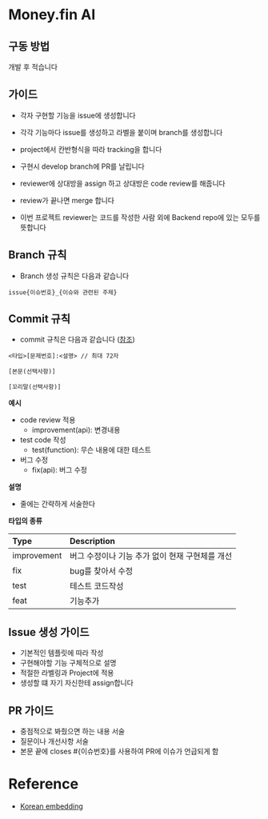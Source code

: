 # Money.fin AI
## 구동 방법
개발 후 적습니다

## 가이드
- 각자 구현할 기능을 issue에 생성합니다

- 각각 기능마다 issue를 생성하고 라벨을 붙이며 branch를 생성합니다

- project에서 칸반형식을 따라 tracking을 합니다

- 구현시 develop branch에 PR를 날립니다

- reviewer에 상대방을 assign 하고 상대방은 code review를 해줍니다

- review가 끝나면 merge 합니다

- 이번 프로젝트 reviewer는 코드를 작성한 사람 외에 Backend repo에 있는 모두를 뜻합니다

## Branch 규칙
- Branch 생성 규칙은 다음과 같습니다
```
issue{이슈번호}_{이슈와 관련된 주제}
```

## Commit 규칙

- commit 규칙은 다음과 같습니다 ([참조](https://www.conventionalcommits.org/ko/v1.0.0-beta.4/))
```
<타입>[문제번호]:<설명> // 최대 72자

[본문(선택사항)]

[꼬리말(선택사항)]
```

**예시**
- code review 적용
    - improvement(api): 변경내용
-  test code 작성
    - test(function): 무슨 내용에 대한 테스트
- 버그 수정
    - fix(api): 버그 수정

**설명**
- 줄에는 간략하게 서술한다

**타입의 종류**

| Type  | Description 
|:--------|:--------|
| improvement | 버그 수정이나 기능 추가 없이 현재 구현체를 개선 |
| fix |  bug를 찾아서 수정| 
| test | 테스트 코드작성 |
| feat | 기능추가|

## Issue 생성 가이드
- 기본적인 템플릿에 따라 작성
- 구현해야할 기능 구체적으로 설명
- 적절한 라벨링과 Project에 적용
- 생성할 떄 자기 자신한테 assign합니다

## PR 가이드
- 중점적으로 봐줬으면 하는 내용 서술
- 질문이나 개선사항 서술
- 본문 끝에 closes #{이슈번호}를 사용하여 PR에 이슈가 언급되게 함

# Reference
- [Korean embedding](https://github.com/Kyubyong/wordvectors)
